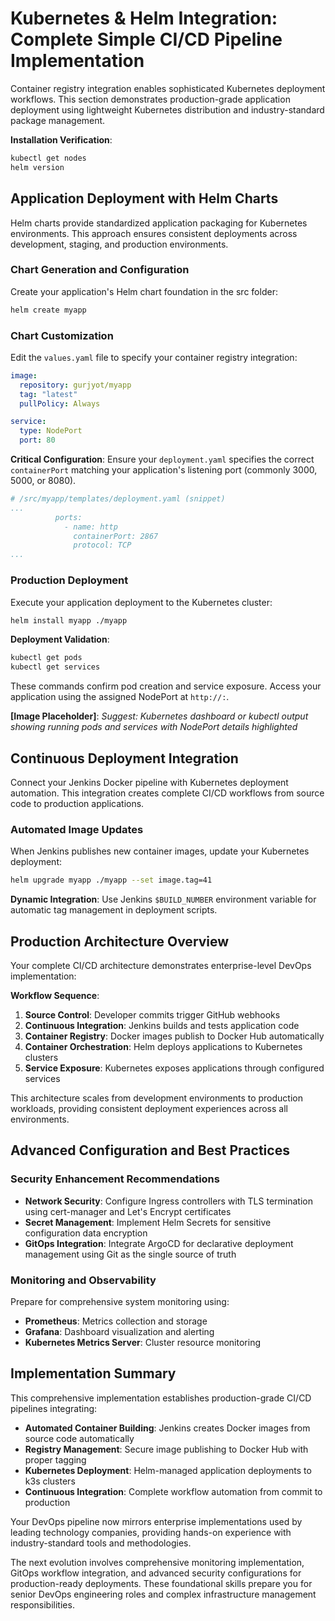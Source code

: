 # Kubernetes & Helm Integration: Complete Simple CI/CD Pipeline Implementation

Container registry integration enables sophisticated Kubernetes deployment workflows. This section demonstrates production-grade application deployment using lightweight Kubernetes distribution and industry-standard package management.

**Installation Verification**:
```bash
kubectl get nodes
helm version
```

## Application Deployment with Helm Charts

Helm charts provide standardized application packaging for Kubernetes environments. This approach ensures consistent deployments across development, staging, and production environments.

### Chart Generation and Configuration

Create your application's Helm chart foundation in the src folder:

```bash
helm create myapp
```

### Chart Customization

Edit the `values.yaml` file to specify your container registry integration:

```yaml
image:
  repository: gurjyot/myapp
  tag: "latest"
  pullPolicy: Always

service:
  type: NodePort
  port: 80
```

**Critical Configuration**: Ensure your `deployment.yaml` specifies the correct `containerPort` matching your application's listening port (commonly 3000, 5000, or 8080).

```yaml
# /src/myapp/templates/deployment.yaml (snippet)
...
          ports:
            - name: http
              containerPort: 2867 
              protocol: TCP
...
```

### Production Deployment

Execute your application deployment to the Kubernetes cluster:

```bash
helm install myapp ./myapp
```

**Deployment Validation**:
```bash
kubectl get pods
kubectl get services
```

These commands confirm pod creation and service exposure. Access your application using the assigned NodePort at `http://:`.

**[Image Placeholder]**: *Suggest: Kubernetes dashboard or kubectl output showing running pods and services with NodePort details highlighted*

## Continuous Deployment Integration

Connect your Jenkins Docker pipeline with Kubernetes deployment automation. This integration creates complete CI/CD workflows from source code to production applications.

### Automated Image Updates

When Jenkins publishes new container images, update your Kubernetes deployment:

```bash
helm upgrade myapp ./myapp --set image.tag=41
```

**Dynamic Integration**: Use Jenkins `$BUILD_NUMBER` environment variable for automatic tag management in deployment scripts.

## Production Architecture Overview

Your complete CI/CD architecture demonstrates enterprise-level DevOps implementation:

**Workflow Sequence**:
1. **Source Control**: Developer commits trigger GitHub webhooks
2. **Continuous Integration**: Jenkins builds and tests application code  
3. **Container Registry**: Docker images publish to Docker Hub automatically
4. **Container Orchestration**: Helm deploys applications to Kubernetes clusters
5. **Service Exposure**: Kubernetes exposes applications through configured services

This architecture scales from development environments to production workloads, providing consistent deployment experiences across all environments.

## Advanced Configuration and Best Practices

### Security Enhancement Recommendations

- **Network Security**: Configure Ingress controllers with TLS termination using cert-manager and Let's Encrypt certificates
- **Secret Management**: Implement Helm Secrets for sensitive configuration data encryption
- **GitOps Integration**: Integrate ArgoCD for declarative deployment management using Git as the single source of truth

### Monitoring and Observability

Prepare for comprehensive system monitoring using:

- **Prometheus**: Metrics collection and storage
- **Grafana**: Dashboard visualization and alerting
- **Kubernetes Metrics Server**: Cluster resource monitoring

## Implementation Summary

This comprehensive implementation establishes production-grade CI/CD pipelines integrating:

- **Automated Container Building**: Jenkins creates Docker images from source code automatically
- **Registry Management**: Secure image publishing to Docker Hub with proper tagging
- **Kubernetes Deployment**: Helm-managed application deployments to k3s clusters  
- **Continuous Integration**: Complete workflow automation from commit to production

Your DevOps pipeline now mirrors enterprise implementations used by leading technology companies, providing hands-on experience with industry-standard tools and methodologies.

The next evolution involves comprehensive monitoring implementation, GitOps workflow integration, and advanced security configurations for production-ready deployments. These foundational skills prepare you for senior DevOps engineering roles and complex infrastructure management responsibilities.
